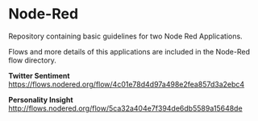 # Node-Red
Repository containing basic guidelines for two Node Red Applications.

Flows and more details of this applications are included in the Node-Red flow directory.

**Twitter Sentiment**
https://flows.nodered.org/flow/4c01e78d4d97a498e2fea857d3a2ebc4

**Personality Insight**
http://flows.nodered.org/flow/5ca32a404e7f394de6db5589a15648de

